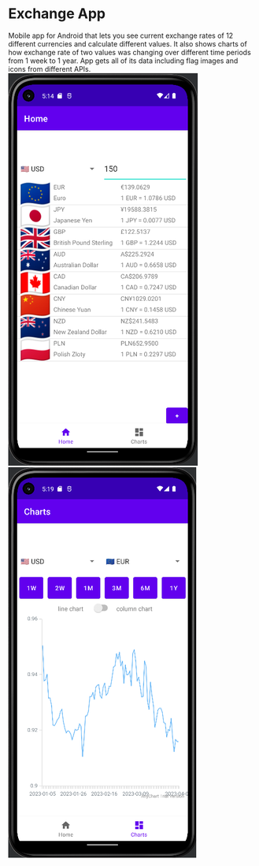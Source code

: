 # Exchange App
Mobile app for Android that lets you see current exchange rates of 12 different currencies and calculate different values. It also shows charts of how exchange rate of two values was changing over different time periods from 1 week to 1 year. App gets all of its data including flag images and icons from different APIs.
![Home Screen](screen1.png)
![Charts screen](screen2.png)